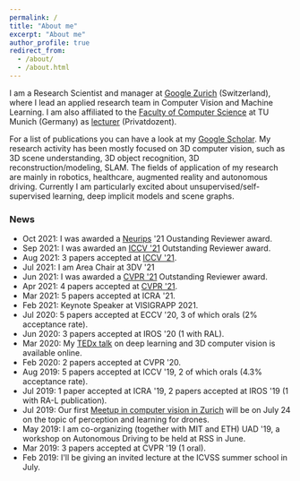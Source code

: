```yaml
---
permalink: /
title: "About me"
excerpt: "About me"
author_profile: true
redirect_from: 
  - /about/
  - /about.html
---
```


I am a Research Scientist and manager at [Google Zurich](https://research.google/people/FedericoTombari/) (Switzerland), where I lead an applied research team in Computer Vision and Machine Learning. I am also affiliated to the [Faculty of Computer Science](https://www.in.tum.de/startseite/) at TU Munich (Germany) as [lecturer](https://www.in.tum.de/campar/members/senior-research-scientists/federico-tombari/) (Privatdozent). 

For a list of publications you can have a look at my [Google Scholar](https://scholar.google.de/citations?user=TFsE4BIAAAAJ&hl=en). My research activity has been mostly focused on 3D computer vision, such as 3D scene understanding, 3D object recognition, 3D reconstruction/modeling, SLAM. The fields of application of my research are mainly in robotics, healthcare, augmented reality and autonomous driving. Currently I am particularly excited about unsupervised/self-supervised learning, deep implicit models and scene graphs. 


### News

* Oct 2021: I was awarded a [Neurips](https://nips.cc/Conferences/2021/) '21 Oustanding Reviewer award.
* Sep 2021: I was awarded an [ICCV '21](http://iccv2021.thecvf.com/) Outstanding Reviewer award.
* Aug 2021: 3 papers accepted at [ICCV '21](http://iccv2021.thecvf.com/).
* Jul 2021: I am Area Chair at 3DV '21
* Jun 2021: I was awarded a [CVPR '21](https://cvpr2021.thecvf.com/) Outstanding Reviewer award.
* Apr 2021: 4 papers accepted at [CVPR '21](https://cvpr2021.thecvf.com/).
* Mar 2021: 5 papers accepted at ICRA '21.
* Feb 2021: Keynote Speaker at VISIGRAPP 2021.
* Jul 2020: 5 papers accepted at ECCV '20, 3 of which orals (2% acceptance rate).
* Jun 2020: 3 papers accepted at IROS '20 (1 with RAL).
* Mar 2020: My [TEDx talk](https://www.youtube.com/watch?v=MQ0sdYjUpDU) on deep learning and 3D computer vision is available online.
* Feb 2020: 2 papers accepted at CVPR '20.
* Aug 2019: 5 papers accepted at ICCV '19, 2 of which orals (4.3% acceptance rate).
* Jul 2019: 1 paper accepted at ICRA '19, 2 papers accepted at IROS '19 (1 with RA-L publication).
* Jul 2019: Our first [Meetup in computer vision in Zurich](https://www.meetup.com/ComputerVisionZurich/) will be on July 24 on the topic of perception and learning for drones.
* May 2019: I am co-organizing (together with MIT and ETH) UAD '19, a workshop on Autonomous Driving to be held at RSS in June.
* Mar 2019: 3 papers accepted at CVPR '19 (1 oral).
* Feb 2019: I'll be giving an invited lecture at the ICVSS summer school in July.
